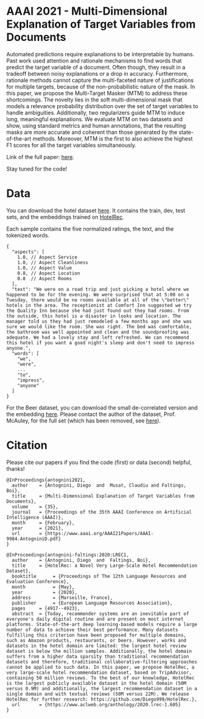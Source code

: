 # AAAI 2021 - Multi-Dimensional Explanation of Target Variables from Documents

Automated predictions require explanations to be interpretable by humans. Past work used attention and rationale mechanisms to find words that predict the target variable of a document. Often though, they result in a tradeoff between noisy explanations or a drop in accuracy. Furthermore, rationale methods cannot capture the multi-faceted nature of justifications for multiple targets, because of the non-probabilistic nature of the mask. In this paper, we propose the Multi-Target Masker (MTM) to address these shortcomings. The novelty lies in the soft multi-dimensional mask that models a relevance probability distribution over the set of target variables to handle ambiguities. Additionally, two regularizers guide MTM to induce long, meaningful explanations. We evaluate MTM on two datasets and show, using standard metrics and human annotations, that the resulting masks are more accurate and coherent than those generated by the state-of-the-art methods. Moreover, MTM is the first to also achieve the highest F1 scores for all the target variables simultaneously.

Link of the full paper: [here](https://lia.epfl.ch/wp-content/uploads/publications/Multi_Dimensional_Explanation_of_Target_Variables_from_Documents.pdf).

Stay tuned for the code!

# Data

You can download the hotel dataset [here](https://lia.epfl.ch/Datasets/hotel_reviews.zip). It contains the train, dev, test sets, and the embeddings trained on [HotelRec](http://lia.epfl.ch/Datasets/Full_HotelRec.zip).

Each sample contains the five normalized ratings, the text, and the tokenized words.

```
{
  "aspects": [
    1.0, // Aspect Service
    1.0, // Aspect Cleanliness
    1.0, // Aspect Value
    0.8, // Aspect Location
    0.8  // Aspect Rooms
  ],
  "text": "We were on a road trip and just picking a hotel where we happened to be for the evening. We were surprised that at 5:00 on a Tuesday, there would be no rooms available at all of the \"better\" hotels in the area. The receptionist at Comfort Inn suggested we try the Quality Inn because she had just found out they had rooms. From the outside, this hotel is a disaster in looks and location. The manager told us they had just remodeled a few months ago and she was sure we would like the room. She was right. The bed was comfortable, the bathroom was well appointed and clean and the soundproofing was adequate. We had a lovely stay and left refreshed. We can recommend this hotel if you want a good night's sleep and don't need to impress anyone.",
  "words": [
    "we",
    "were",
    ...
    "to",
    "impress",
    "anyone"
  ]
}
```

For the Beer dataset, you can download the small de-correlated version and the embedding [here](https://people.csail.mit.edu/taolei/beer/). Please contact the author of the dataset, Prof. McAuley, for the full set (which has been removed, see [here](https://snap.stanford.edu/data/web-BeerAdvocate.html)).

# Citation

Please cite our papers if you find the code (first) or data (second) helpful, thanks!

```
@InProceedings{antognini2021,
  author    = {Antognini, Diego  and  Musat, Claudiu and Faltings, Boi},
  title     = {Multi-Dimensional Explanation of Target Variables from Documents},
  volume    = {35}, 
  journal   = {Proceedings of the 35th AAAI Conference on Artificial Intelligence (AAAI)},
  month     = {February},
  year      = {2021},
  url       = {https://www.aaai.org/AAAI21Papers/AAAI-9984.AntogniniD.pdf}
}

@InProceedings{antognini-faltings:2020:LREC1,
  author    = {Antognini, Diego  and  Faltings, Boi},
  title     = {HotelRec: a Novel Very Large-Scale Hotel Recommendation Dataset},
  booktitle      = {Proceedings of The 12th Language Resources and Evaluation Conference},
  month          = {May},
  year           = {2020},
  address        = {Marseille, France},
  publisher      = {European Language Resources Association},
  pages     = {4917--4923},
  abstract  = {Today, recommender systems are an inevitable part of everyone's daily digital routine and are present on most internet platforms. State-of-the-art deep learning-based models require a large number of data to achieve their best performance. Many datasets fulfilling this criterion have been proposed for multiple domains, such as Amazon products, restaurants, or beers. However, works and datasets in the hotel domain are limited: the largest hotel review dataset is below the million samples. Additionally, the hotel domain suffers from a higher data sparsity than traditional recommendation datasets and therefore, traditional collaborative-filtering approaches cannot be applied to such data. In this paper, we propose HotelRec, a very large-scale hotel recommendation dataset, based on TripAdvisor, containing 50 million reviews. To the best of our knowledge, HotelRec is the largest publicly available dataset in the hotel domain (50M versus 0.9M) and additionally, the largest recommendation dataset in a single domain and with textual reviews (50M versus 22M). We release HotelRec for further research: https://github.com/Diego999/HotelRec.},
  url       = {https://www.aclweb.org/anthology/2020.lrec-1.605}
}
```

